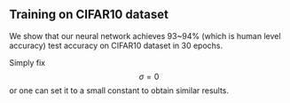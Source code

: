 ## Training on CIFAR10 dataset
We show that our neural network achieves 93~94% (which is human level accuracy) test accuracy on CIFAR10 dataset in 30 epochs.

Simply fix 
$$\sigma = 0$$ or one can set it to a small constant to obtain similar results. 

